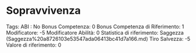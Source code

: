# Sopravvivenza

Tags: ABI
: No
Bonus Competenza: 0
Bonus Competenza di Riferimento: 1
Modificatore: -5
Modificatore  Abilità: 0
Statistica di riferimento: Saggezza (Saggezza%20a8726103e53547ada06413bc41d7a166.md)
Tiro Salvezza: -5
Valore di riferimento: 0